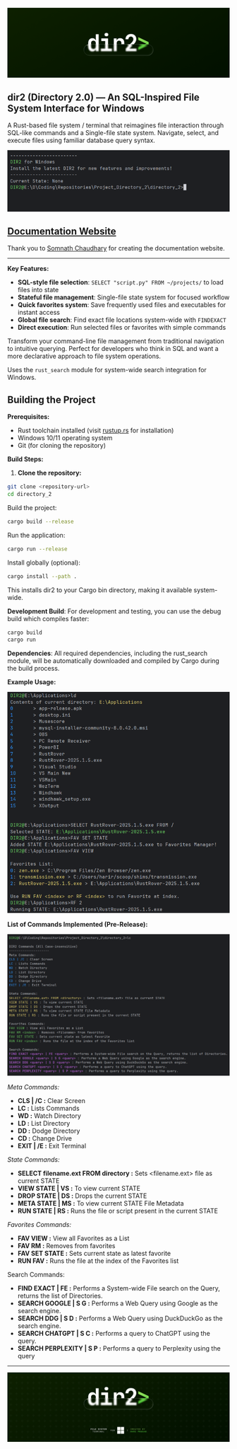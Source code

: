 ![DIR2 Banner](images/clean_banner.png)

## dir2 (Directory 2.0) — An SQL-Inspired File System Interface for Windows

A Rust-based file system / terminal that reimagines file interaction through SQL-like commands and a Single-file state system. Navigate, select, and execute files using familiar database query syntax.

![DIR2 Home](images/main.png)

## [Documentation Website](https://itcodehery.github.io/Project_Directory_2/)

Thank you to [Somnath Chaudhary](https://itcodehery.github.io/Project_Directory_2/) for creating the documentation website.

---

**Key Features:**

- **SQL-style file selection**: `SELECT "script.py" FROM ~/projects/` to load files into state
- **Stateful file management**: Single-file state system for focused workflow
- **Quick favorites system**: Save frequently used files and executables for instant access
- **Global file search**: Find exact file locations system-wide with `FINDEXACT`
- **Direct execution**: Run selected files or favorites with simple commands

Transform your command-line file management from traditional navigation to intuitive querying. Perfect for developers who think in SQL and want a more declarative approach to file system operations.

Uses the `rust_search` module for system-wide search integration for Windows.

## Building the Project

**Prerequisites:**

- Rust toolchain installed (visit [rustup.rs](https://rustup.rs/) for installation)
- Windows 10/11 operating system
- Git (for cloning the repository)

**Build Steps:**

1. **Clone the repository:**

```bash
git clone <repository-url>
cd directory_2
```

Build the project:

```bash
cargo build --release
```

Run the application:

```bash
cargo run --release
```

Install globally (optional):

```bash
cargo install --path .
```

This installs dir2 to your Cargo bin directory, making it available system-wide.

**Development Build**: For development and testing, you can use the debug build which compiles faster:

```bash
cargo build
cargo run
```

**Dependencies**: All required dependencies, including the rust_search module, will be automatically downloaded and compiled by Cargo during the build process.

**Example Usage:**

![DIR2 Select Example](images/state_manip.png)

**List of Commands Implemented (Pre-Release):**

![DIR2 Commands List](images/commands_list.png)

_Meta Commands:_

- **CLS | /C :** Clear Screen
- **LC :** Lists Commands
- **WD :** Watch Directory
- **LD :** List Directory
- **DD :** Dodge Directory
- **CD :** Change Drive
- **EXIT | /E :** Exit Terminal

_State Commands:_

- **SELECT filename.ext FROM directory :** Sets <filename.ext> file as current STATE
- **VIEW STATE | VS :** To view current STATE
- **DROP STATE | DS :** Drops the current STATE
- **META STATE | MS :** To view current STATE File Metadata
- **RUN STATE | RS :** Runs the file or script present in the current STATE

_Favorites Commands:_

- **FAV VIEW :** View all Favorites as a List
- **FAV RM <index> :** Removes <filename> from favorites
- **FAV SET STATE :** Sets current state as latest favorite
- **RUN FAV <index> :** Runs the file at the index of the Favorites list

Search Commands:

- **FIND EXACT <query> | FE <query> :** Performs a System-wide File search on the Query, returns the list of Directories.
- **SEARCH GOOGLE <query> | S G <query> :** Performs a Web Query using Google as the search engine.
- **SEARCH DDG <query> | S D <query> :** Performs a Web Query using DuckDuckGo as the search engine.
- **SEARCH CHATGPT <query> | S C <query> :** Performs a query to ChatGPT using the query.
- **SEARCH PERPLEXITY <query> | S P <query> :** Performs a query to Perplexity using the query

---

![DIR2 End Banner](images/end_banner.png)
